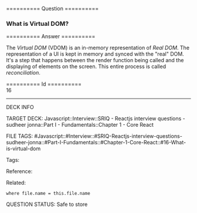 ========== Question ==========  

### What is Virtual DOM?  

========== Answer ==========  

The _Virtual DOM_ (VDOM) is an in-memory representation of _Real DOM_. The
representation of a UI is kept in memory and synced with the "real" DOM. It's a
step that happens between the render function being called and the displaying of
elements on the screen. This entire process is called _reconciliation_.

========== Id ==========  
16

---

DECK INFO

TARGET DECK: Javascript::Interview::SRIQ - Reactjs interview questions - sudheer jonna::Part I - Fundamentals::Chapter 1 - Core React

FILE TAGS: #Javascript::#Interview::#SRIQ-Reactjs-interview-questions-sudheer-jonna::#Part-I-Fundamentals::#Chapter-1-Core-React::#16-What-is-virtual-dom

Tags:

Reference:

Related:

```dataview
where file.name = this.file.name
```
QUESTION STATUS: Safe to store
